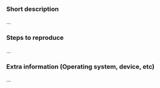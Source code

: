 ### Short description
...

### Steps to reproduce
...

### Extra information (Operating system, device, etc)
...